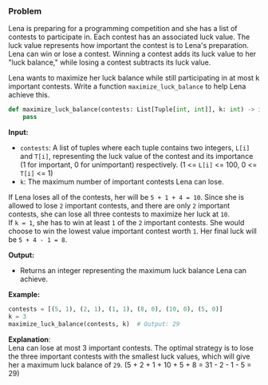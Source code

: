### Problem
Lena is preparing for a programming competition and she has a list of contests to participate in. Each contest has an associated luck value. The luck value represents how important the contest is to Lena's preparation. Lena can win or lose a contest. Winning a contest adds its luck value to her "luck balance," while losing a contest subtracts its luck value.

Lena wants to maximize her luck balance while still participating in at most k important contests. Write a function `maximize_luck_balance` to help Lena achieve this.  


```python
def maximize_luck_balance(contests: List[Tuple[int, int]], k: int) -> int:
    pass
```


**Input:**
- `contests`: A list of tuples where each tuple contains two integers, `L[i]` and `T[i]`, representing the luck value of the contest and its importance (1 for important, 0 for unimportant) respectively. (1 <= `L[i]` <= 100, 0 <= `T[i]` <= 1)
- `k`: The maximum number of important contests Lena can lose.
  
If Lena loses all of the contests, her will be `5 + 1 + 4 = 10`. Since she is allowed to lose `2` important contests, and there are only `2` important contests, she can lose all three contests to maximize her luck at `10`.  
If `k = 1`, she has to win at least `1` of the `2` important contests. She would choose to win the lowest value important contest worth `1`. Her final luck will be `5 + 4 - 1 = 8`.  
   

**Output:**
- Returns an integer representing the maximum luck balance Lena can achieve.


**Example:**
```python 
contests = [(5, 1), (2, 1), (1, 1), (8, 0), (10, 0), (5, 0)]
k = 3
maximize_luck_balance(contests, k)  # Output: 29
```

**Explanation**:  
Lena can lose at most 3 important contests. The optimal strategy is to lose the three important contests with the smallest luck values, which will give her a maximum luck balance of `29`. (5 + 2 + 1 + 10 + 5 + 8 = 31 - 2 - 1 - 5 = 29)
